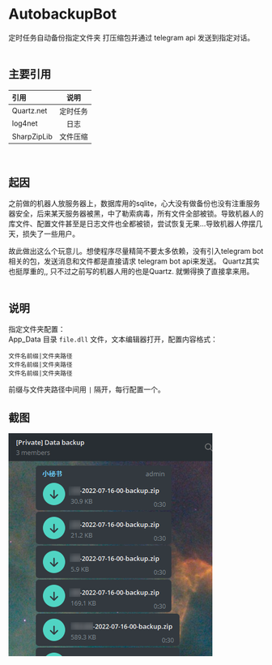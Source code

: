 # AutobackupBot
定时任务自动备份指定文件夹 打压缩包并通过 telegram api 发送到指定对话。 
<br><br>

## 主要引用
|引用|说明|
|:-|:-:|
|Quartz.net|定时任务|
|log4net|日志|
|SharpZipLib|文件压缩|
<br>

## 起因
之前做的机器人放服务器上，数据库用的sqlite，心大没有做备份也没有注重服务器安全，后来某天服务器被黑，中了勒索病毒，所有文件全部被锁。导致机器人的库文件、配置文件甚至是日志文件也全都被锁，尝试恢复无果...导致机器人停摆几天，损失了一些用户。

故此做出这么个玩意儿。想使程序尽量精简不要太多依赖，没有引入telegram bot相关的包，发送消息和文件都是直接请求 telegram bot api来发送。 Quartz其实也挺厚重的,, 只不过之前写的机器人用的也是Quartz. 就懒得换了直接拿来用。
<br><br>

## 说明
指定文件夹配置：<br>
App_Data 目录 ```file.dll``` 文件，文本编辑器打开，配置内容格式：<br>
```
文件名前缀|文件夹路径
文件名前缀|文件夹路径
文件名前缀|文件夹路径
```

前缀与文件夹路径中间用 ```|``` 隔开，每行配置一个。

## 截图
![screenshot](screenshot.png)